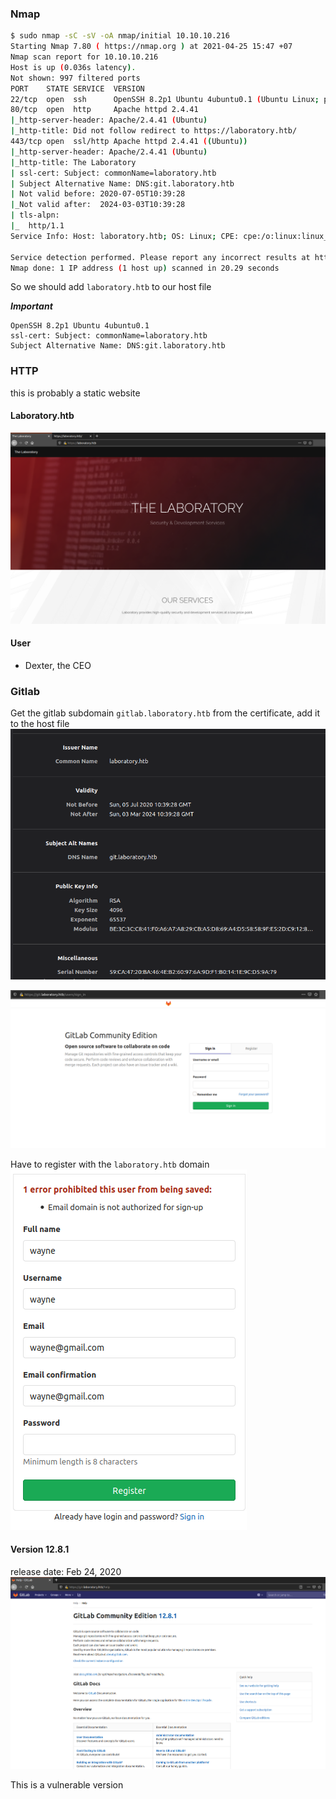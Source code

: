 ### Nmap
```bash
$ sudo nmap -sC -sV -oA nmap/initial 10.10.10.216
Starting Nmap 7.80 ( https://nmap.org ) at 2021-04-25 15:47 +07
Nmap scan report for 10.10.10.216
Host is up (0.036s latency).
Not shown: 997 filtered ports
PORT    STATE SERVICE  VERSION
22/tcp  open  ssh      OpenSSH 8.2p1 Ubuntu 4ubuntu0.1 (Ubuntu Linux; protocol 2.0)
80/tcp  open  http     Apache httpd 2.4.41
|_http-server-header: Apache/2.4.41 (Ubuntu)
|_http-title: Did not follow redirect to https://laboratory.htb/
443/tcp open  ssl/http Apache httpd 2.4.41 ((Ubuntu))
|_http-server-header: Apache/2.4.41 (Ubuntu)
|_http-title: The Laboratory
| ssl-cert: Subject: commonName=laboratory.htb
| Subject Alternative Name: DNS:git.laboratory.htb
| Not valid before: 2020-07-05T10:39:28
|_Not valid after:  2024-03-03T10:39:28
| tls-alpn: 
|_  http/1.1
Service Info: Host: laboratory.htb; OS: Linux; CPE: cpe:/o:linux:linux_kernel

Service detection performed. Please report any incorrect results at https://nmap.org/submit/ .
Nmap done: 1 IP address (1 host up) scanned in 20.29 seconds

```

So we should add `laboratory.htb` to our host file

***Important***
```
OpenSSH 8.2p1 Ubuntu 4ubuntu0.1
ssl-cert: Subject: commonName=laboratory.htb
Subject Alternative Name: DNS:git.laboratory.htb
```
### HTTP
this is probably a static website
#### Laboratory.htb
![](Screen-shot/Pasted%20image%2020210425164440.png)
#### User
- Dexter, the CEO

### Gitlab
Get the gitlab subdomain `gitlab.laboratory.htb` from the certificate, add it to the host file
![](Screen-shot/certificate%20http.png)

![](Screen-shot/Gitlab%20login%20page.png)
 
Have to register with the `laboratory.htb` domain
![](Screen-shot/Not%20authorized%20domain%20when%20register.png)

#### Version 12.8.1
release date: Feb 24, 2020
![](Screen-shot/Gitlab%20version.png)

This is a vulnerable version

